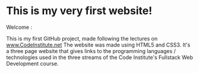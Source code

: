 # This is my very first website!

Welcome :

This is my first GitHub project, made following the lectures on www.CodeInstitute.net
The website was made using HTML5 and CSS3.
It's a three page website that gives links to the programming languages / technologies used
in the three streams of the Code Institute's Fullstack Web Development course. 